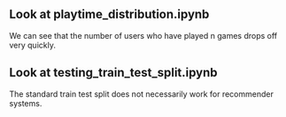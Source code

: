 ## Look at playtime_distribution.ipynb
We can see that the number of users who have played n games drops off very quickly.  

## Look at testing_train_test_split.ipynb
The standard train test split does not necessarily work for recommender systems.  
